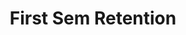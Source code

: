 ---
title: First Sem Retention 
redirect_to: https://docs.google.com/document/d/1QUJMx2WDmUN8fF8KK7qIKNsWpnVWADGni048izguKJ8/edit#
redirect_from: 
  - /RetentionRelatedEvents1stSem
  - /retentionrelatedevents1stsem
---